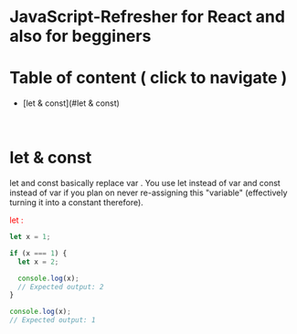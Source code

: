 # JavaScript-Refresher for React and also for begginers 

# Table of content ( click to navigate )
- [let & const](#let & const)


</br>

# let & const

let  and const  basically replace var . You use let  instead of var  and const  instead of var  if you plan on never re-assigning this "variable" (effectively turning it into a constant therefore). </br>
<p style="color:red">let :</p> 

```js
let x = 1;

if (x === 1) {
  let x = 2;

  console.log(x);
  // Expected output: 2
}

console.log(x);
// Expected output: 1

```
